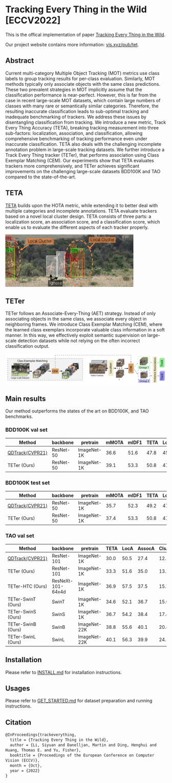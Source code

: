 # Tracking Every Thing in the Wild [ECCV2022]

This is the offical implementation of paper [Tracking Every Thing in the Wild](https://arxiv.org/abs/2207.12978).

Our project website contains more information: [vis.xyz/pub/tet](https://www.vis.xyz/pub/tet/).


## Abstract

Current multi-category Multiple Object Tracking (MOT) metrics use class labels to group tracking results for per-class evaluation. Similarly, MOT methods typically only associate objects with the same class predictions. 
These two prevalent strategies in MOT implicitly assume that the classification performance is near-perfect. 
However, this is far from the case in recent large-scale MOT datasets, which contain large numbers of classes with many rare or semantically similar categories. Therefore, the resulting inaccurate classification leads to sub-optimal tracking and inadequate benchmarking of trackers.
We address these issues by disentangling classification from tracking.
We introduce a new metric, Track Every Thing Accuracy (TETA), breaking tracking measurement into three sub-factors: localization, association, and classification, allowing comprehensive benchmarking of tracking performance even under inaccurate classification. TETA also deals with the challenging incomplete annotation problem in large-scale tracking datasets. We further introduce a Track Every Thing tracker (TETer), that performs association using Class Exemplar Matching (CEM). Our experiments show that TETA evaluates trackers more comprehensively, and TETer achieves significant improvements on the challenging large-scale datasets BDD100K and TAO compared to the state-of-the-art.

## TETA
[TETA](teta/README.md) builds upon the HOTA metric, while extending it to better deal with
multiple categories and incomplete annotations. TETA evaluate trackers based on a novel local cluster design. TETA consists of three parts: a
localization score, an association score, and a classification score, which enable
us to evaluate the different aspects of each tracker properly.

<img src="figures/teta-teaser.png" width="400">

## TETer
TETer follows an Associate-Every-Thing (AET) strategy.
Instead of only associating objects in the same class, we associate every object in neighboring frames. 
We introduce Class Exemplar Matching (CEM), where the learned class exemplars incorporate valuable class information in a soft manner.
In this way, we effectively exploit semantic supervision on large-scale detection datasets while not relying on the often incorrect classification output.

<img src="figures/teaser-teter.png" width="800">

## Main results
Our method outperforms the states of the art on BDD100K, and TAO benchmarks.

### BDD100K val set

| Method                                              | backbone  | pretrain    | mMOTA | mIDF1 | TETA | LocA | AssocA | ClsA | config                            | model                                                                                              |
|-----------------------------------------------------|-----------|-------------|-------|-------|------|------|--------|------|-----------------------------------|----------------------------------------------------------------------------------------------------|
| [QDTrack(CVPR21)](https://arxiv.org/abs/2006.06664) | ResNet-50 | ImageNet-1K | 36.6  | 51.6  | 47.8 | 45.9 | 48.5   | 49.2 | -                                 | -                                                                                                  |
| TETer (Ours)                                        | ResNet-50 | ImageNet-1K | 39.1  | 53.3  | 50.8 | 47.2 | 52.9   | 52.4 | [cfg](configs/bdd100k/cem_bdd.py) | [google drive](https://drive.google.com/file/d/1InuFZkOtIsYZLCe0HFK74YK-_a0X1q6q/view?usp=sharing) |


### BDD100K test set

| Method                                              | backbone  | pretrain    | mMOTA | mIDF1 | TETA | LocA | AssocA | ClsA | config                            | model                                                                                              |
|-----------------------------------------------------|-----------|-------------|-------|-------|------|------|--------|------|-----------------------------------|----------------------------------------------------------------------------------------------------|
| [QDTrack(CVPR21)](https://arxiv.org/abs/2006.06664) | ResNet-50 | ImageNet-1K | 35.7  | 52.3  | 49.2 | 47.2 | 50.9   | 49.2 | -                                 | -                                                                                                  | 
| TETer (Ours)                                        | ResNet-50 | ImageNet-1K | 37.4  | 53.3  | 50.8 | 47.0 | 53.6   | 50.7 | [cfg](configs/bdd100k/cem_bdd.py) | [google drive](https://drive.google.com/file/d/1InuFZkOtIsYZLCe0HFK74YK-_a0X1q6q/view?usp=sharing) | 


### TAO val set

| Method                                              | backbone          | pretrain     | TETA | LocA | AssocA | ClsA | config                               | model                                                                                              |
|-----------------------------------------------------|-------------------|--------------|------|------|--------|------|--------------------------------------|----------------------------------------------------------------------------------------------------|
| [QDTrack(CVPR21)](https://arxiv.org/abs/2006.06664) | ResNet-101        | ImageNet-1K  | 30.0 | 50.5 | 27.4   | 12.1 | -                                    | -                                                                                                  |
| TETer (Ours)                                        | ResNet-101        | ImageNet-1K  | 33.3 | 51.6 | 35.0   | 13.2 | [cfg](configs/tao/cem_r101_lvis.py)  | [google drive](https://drive.google.com/file/d/17koyuCbnj42ioZRxZZ5DChmCoAaMwets/view?usp=sharing) |
| TETer-HTC (Ours)                                    | ResNeXt-101-64x4d | ImageNet-1K  | 36.9 | 57.5 | 37.5   | 15.7 | -                                    | -                                                                                                  |
| TETer-SwinT (Ours)                                  | SwinT             | ImageNet-1K  | 34.6 | 52.1 | 36.7   | 15.0 | [cfg](configs/tao/cem_swinT_lvis.py) | [google drive](https://drive.google.com/file/d/1UvMkH1xfCqNghiDCbb6jE_9yklYggmlM/view?usp=sharing) |
| TETer-SwinS (Ours)                                  | SwinS             | ImageNet-1K  | 36.7 | 54.2 | 38.4   | 17.4 | [cfg](configs/tao/cem_swinS_lvis.py) | [google drive](https://drive.google.com/file/d/1jRjrj57PKi7fLKBgoq2Dt5SZJC4Nejip/view?usp=sharing) |
| TETer-SwinB (Ours)                                  | SwinB             | ImageNet-22K | 38.8 | 55.6 | 40.1   | 20.8 | [cfg](configs/tao/cem_swinB_lvis.py) | [google drive](https://drive.google.com/file/d/11Y3Vv1gB4m0Vn7AKI5XW1TIsCOq30hKB/view?usp=sharing) |
| TETer-SwinL (Ours)                                  | SwinL             | ImageNet-22K | 40.1 | 56.3 | 39.9   | 24.1 | [cfg](configs/tao/cem_swinL_lvis.py) | [google drive](https://drive.google.com/file/d/1J3z5pbF7trU3fDCVfizAPsmp3oV9NVj8/view?usp=sharing)                                                                                   |

## Installation

Please refer to [INSTALL.md](docs/INSTALL.md) for installation instructions.


## Usages
Please refer to [GET_STARTED.md](docs/GET_STARTED.md) for dataset preparation and running instructions.


## Citation

```
@InProceedings{trackeverything,
  title = {Tracking Every Thing in the Wild},
  author = {Li, Siyuan and Danelljan, Martin and Ding, Henghui and Huang, Thomas E. and Yu, Fisher},
  booktitle = {Proceedings of the European Conference on Computer Vision (ECCV)},
  month = {Oct},
  year = {2022}
}
```
